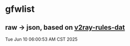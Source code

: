 # gfwlist
## raw -> json, based on [v2ray-rules-dat](https://github.com/Loyalsoldier/v2ray-rules-dat)
Tue Jun 10 06:00:53 AM CST 2025

